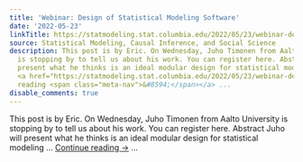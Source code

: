 ```yaml
---
title: 'Webinar: Design of Statistical Modeling Software'
date: '2022-05-23'
linkTitle: https://statmodeling.stat.columbia.edu/2022/05/23/webinar-design-of-statistical-modeling-software/
source: Statistical Modeling, Causal Inference, and Social Science
description: This post is by Eric. On Wednesday, Juho Timonen from Aalto University
  is stopping by to tell us about his work. You can register here. Abstract Juho will
  present what he thinks is an ideal modular design for statistical modeling &#8230;
  <a href="https://statmodeling.stat.columbia.edu/2022/05/23/webinar-design-of-statistical-modeling-software/">Continue
  reading <span class="meta-nav">&#8594;</span></a> ...
disable_comments: true
---
```

This post is by Eric. On Wednesday, Juho Timonen from Aalto University is stopping by to tell us about his work. You can register here. Abstract Juho will present what he thinks is an ideal modular design for statistical modeling &#8230; <a href="https://statmodeling.stat.columbia.edu/2022/05/23/webinar-design-of-statistical-modeling-software/">Continue reading <span class="meta-nav">&#8594;</span></a> ...